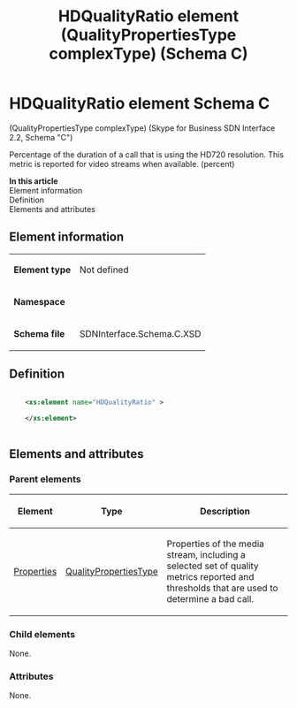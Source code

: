 ﻿---
title: HDQualityRatio element (QualityPropertiesType complexType) (Schema C)
TOCTitle: HDQualityRatio element
ms:assetid: 3b7948f9-7b30-7844-2421-a7ad70374709
ms:mtpsurl: https://msdn.microsoft.com/library/Mt404769(v=office.16)
ms:contentKeyID: 68250678
description: Percentage of the duration of a call that is using the HD720 resolution. This metric is reported for video streams when available.
ms.date: 08/24/2015
mtps_version: v=office.16
dev_langs:
- xml
---

# HDQualityRatio element Schema C

(QualityPropertiesType complexType) (Skype for Business SDN Interface 2.2, Schema "C")

Percentage of the duration of a call that is using the HD720 resolution. This metric is reported for video streams when available. (percent)

**In this article**  
Element information  
Definition  
Elements and attributes  

## Element information

<table>

<tbody>
<tr class="odd">
<td><p><strong>Element type</strong></p></td>
<td><p>Not defined</p></td>
</tr>
<tr class="even">
<td><p><strong>Namespace</strong></p></td>
<td><p></p></td>
</tr>
<tr class="odd">
<td><p><strong>Schema file</strong></p></td>
<td><p>SDNInterface.Schema.C.XSD</p></td>
</tr>
</tbody>
</table>


## Definition

```xml

    <xs:element name="HDQualityRatio" >
    
    </xs:element>
  
```

## Elements and attributes

### Parent elements

<table>

<thead>
<tr class="header">
<th><p>Element</p></th>
<th><p>Type</p></th>
<th><p>Description</p></th>
</tr>
</thead>
<tbody>
<tr class="odd">
<td><p><a href="properties-element-qualitytype-complextype-skype-for-business-sdn-interface-2-2-schema-c.md">Properties</a></p></td>
<td><p><a href="qualitypropertiestype-complextype-skype-for-business-sdn-interface-2-2-schema-c.md">QualityPropertiesType</a></p></td>
<td><p>Properties of the media stream, including a selected set of quality metrics reported and thresholds that are used to determine a bad call.</p></td>
</tr>
</tbody>
</table>


### Child elements

None.

### Attributes

None.

